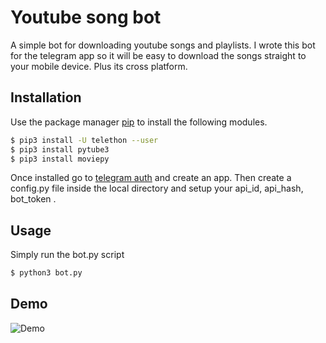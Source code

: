 # Youtube song bot

A simple bot for downloading youtube songs and playlists.
I wrote this bot for the telegram app so it will be easy to
download the songs straight to your mobile device.
Plus its cross platform.

## Installation

Use the package manager [pip](https://pip.pypa.io/en/stable/)
to install the following modules.

```bash
$ pip3 install -U telethon --user
$ pip3 install pytube3
$ pip3 install moviepy
```

Once installed go to [telegram auth](https://my.telegram.org/auth)
and create an app.
Then create a config.py file inside the local directory and setup your
api_id, api_hash, bot_token .

## Usage

Simply run the bot.py script
```bash
$ python3 bot.py
```

## Demo

![Demo](Screenshot.png)
